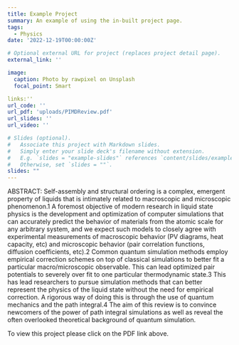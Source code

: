 ```yaml
---
title: Example Project
summary: An example of using the in-built project page.
tags:
  - Physics
date: '2022-12-19T00:00:00Z'

# Optional external URL for project (replaces project detail page).
external_link: ''

image:
  caption: Photo by rawpixel on Unsplash
  focal_point: Smart

links:''
url_code: ''
url_pdf: 'uploads/PIMDReview.pdf'
url_slides: ''
url_video: ''

# Slides (optional).
#   Associate this project with Markdown slides.
#   Simply enter your slide deck's filename without extension.
#   E.g. `slides = "example-slides"` references `content/slides/example-slides.md`.
#   Otherwise, set `slides = ""`.
slides: ""
---
```

ABSTRACT: Self-assembly and structural ordering is a complex, emergent property of liquids that is intimately related to macroscopic and microscopic phenomenon.1 A foremost objective of modern research in liquid state physics is the development and optimization of computer simulations that can accurately predict the behavior of materials from the atomic scale for any arbitrary system, and we expect such models to closely agree with experimental measurements of macroscopic behavior (PV diagrams, heat capacity, etc) and microscopic behavior (pair correlation functions, diffusion coefficients, etc).2 Common quantum simulation methods employ empirical correction schemes on top of classical simulations to better fit a particular macro/microscopic observable. This can lead optimized pair potentials to severely over fit to one particular thermodynamic state.3 This has lead researchers to pursue simulation methods that can better represent the physics of the liquid state without the need for empirical correction. A rigorous way of doing this is through the use of quantum mechanics and the path integral.4 The aim of this review is to convince newcomers of the power of path integral simulations as well as reveal the often overlooked theoretical background of quantum simulation. 

To view this project please click on the PDF link above. 

